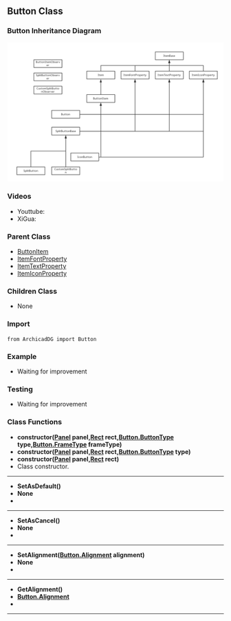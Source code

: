 ## Button Class

### Button Inheritance Diagram

<img src="../../Imgs/button_inheritance_diagram.png" />

### Videos
* Youttube: 
* XiGua: 

### Parent Class
* [ButtonItem](ArchicadDG_ButtonItem.md)
* [ItemFontProperty](../ArchicadDG_ItemFontProperty.md)
* [ItemTextProperty](../ArchicadDG_ItemTextProperty.md)
* [ItemIconProperty](../ArchicadDG_ItemIconProperty.md)

### Children Class
* None

### Import
```
from ArchicadDG import Button
``` 

### Example
* Waiting for improvement

### Testing
* Waiting for improvement

### Class Functions

* **constructor([Panel](../ArchicadDG_Panel.md) panel,[Rect](../ArchicadDG_Rect.md) rect,[Button.ButtonType](ArchicadDG_Button_ButtonType.md) type,[Button.FrameType](ArchicadDG_Button_FrameType.md) frameType)**
* **constructor([Panel](../ArchicadDG_Panel.md) panel,[Rect](../ArchicadDG_Rect.md) rect,[Button.ButtonType](ArchicadDG_Button_ButtonType.md) type)**
* **constructor([Panel](../ArchicadDG_Panel.md) panel,[Rect](../ArchicadDG_Rect.md) rect)**
* Class constructor.
-----

* **SetAsDefault()**
* **None**
* 
-----

* **SetAsCancel()**
* **None**
* 
-----

* **SetAlignment([Button.Alignment](ArchicadDG_Button_Alignment.md) alignment)**
* **None**
* 
-----

* **GetAlignment()**
* **[Button.Alignment](ArchicadDG_Button_Alignment.md)**
* 
-----